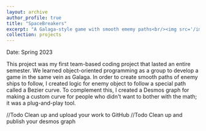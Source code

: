 ```yaml
---
layout: archive
author_profile: true
title: "SpaceBreakers"
excerpt: "A Galaga-style game with smooth ememy paths<br/><img src='/images/spaceBreakers.png'>"
collection: projects
---
```


Date: Spring 2023

This project was my first team-based coding project that lasted an entire semester. We learned object-oriented programming as a group to develop a game in the same vein as Galaga. In order to create smooth paths of enemy ships to follow, I created logic for enemy object to follow a special path called a Bezier curve. To complement this, I created a Desmos graph for making a custom curve for people who didn't want to bother with the math; it was a plug-and-play tool.

//Todo Clean up and upload your work to GitHub
//Todo Clean up and publish your desmos graph
